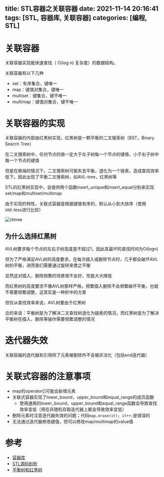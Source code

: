 title: STL容器之关联容器
date: 2021-11-14 20:16:41
tags: [STL, 容器库, 关联容器]
categories: [编程, STL]
---

# 关联容器

关联容器实现能快速查找（ O(log n) 复杂度）的数据结构。

关联容器有以下几种

- set：有序集合，键唯一
- map：键值对集合，键唯一
- multiset：键集合，键不唯一
- multimap：键值对集合，键不唯一

# 关联容器的实现

关联容器的内部由红黑树实现，红黑树是一颗平衡的二叉搜索树（BST，Binary Search Tree）

在二叉搜索树中，任何节点的值一定大于左子树每一个节点的键值，小于右子树中每一个节点的键值

但是在极端的情况下，二叉搜索树可能失去平衡，退化为一个链表，造成查找效率低下。因此出现了平衡二叉搜索树，如AVL-tree，红黑树等

STL的红黑树实现中，会提供两个函数insert_unique和insert_equal分别来实现set/map和multiset/multimap

由于实现的特性，关联式容器是根据键值有序的，默认从小到大排序（使用std::less<T>进行比较）

![rbtree](https://gwq5210.github.io/images/rbtree.png)

## 为什么选择红黑树

AVL树要求每个节点的左右子树高度差不超过1，因此其最坏的查找时间为O(logn)

但为了严格满足AVL树的高度要求，在每次插入或删除节点时，几乎都会破坏AVL树的平衡，进而我们需要通过旋转来使之平衡

显然这对插入，删除频繁的场景很不友好，性能大大降低

而红黑树的高度要求不像AVL树那样严格，频繁插入删除不会频繁破坏平衡，也就不需要频繁调整，这其实是一种折中的方案

但仅从查找效率来说，AVL树要由于红黑树

总的来说：平衡树是为了解决二叉查找树退化为链表的情况，而红黑树是为了解决平衡树在插入、删除等操作需要频繁调整的情况

# 迭代器失效

关联容器的迭代器和引用除了元素被删除外不会被非法化（包括end迭代器）

# 关联式容器的注意事项

- map的operator[]可能会新增元素
- 关联式容器实现了lower_bound，upper_bound和equal_range的成员函数
  - 使用通用的lower_bound，upper_bound和equal_range函数会导致查找效率变低（用在非随机存取迭代器上都会导致效率变低）
- 删除元素时注意迭代器失效的问题；代码`map.erase(it); it++;`是错误的
- 无法通过迭代器修改键值，但可以修改map/multimap的value值

# 参考

- [容器库](https://zh.cppreference.com/w/cpp/container)
- [STL源码剖析](https://item.jd.com/11821611.html)
- [平衡树和红黑树](https://zhuanlan.zhihu.com/p/72505589)
